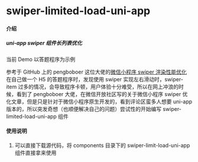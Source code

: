 # swiper-limited-load-uni-app

#### 介绍
##### uni-app swiper 组件长列表优化   
当前 Demo 以答题程序为示例
  
参考于 GitHub 上的 pengboboer 这位大佬的[微信小程序 swiper 渲染性能优化](https://github.com/pengboboer/swiper-limited-load)   
在自己做一个 H5 的答题程序时，发现使用 swiper 实现左右滑动时，swiper-item 过多的情况，会导致程序卡顿，用户体验十分难受，所以在网上冲浪的时候，看到了 pengboboer 大佬，在微信开放社区写的关于微信小程序 swiper 优化文章，但是只是针对于微信小程序原生开发的，看到评论区蛮多人想要 uni-app 版本的，所以突发奇想（也顺便解决自己的问题）尝试性的开始编写 swiper-limited-load-uni-app 组件  

#### 使用说明

1.  可以直接下载源代码，将 components 目录下的 swiper-limit-load-uni-app 组件直接拿来使用
